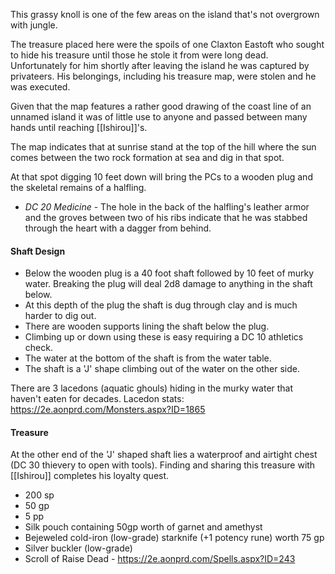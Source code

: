 This grassy knoll is one of the few areas on the island that's not overgrown with jungle.

The treasure placed here were the spoils of one Claxton Eastoft who sought to hide his treasure until those he stole it from were long dead. Unfortunately for him shortly after leaving the island he was captured by privateers. His belongings, including his treasure map, were stolen and he was executed.

Given that the map features a rather good drawing of the coast line of an unnamed island it was of little use to anyone and passed between many hands until reaching [[Ishirou]]'s. 

The map indicates that at sunrise stand at the top of the hill where the sun comes between the two rock formation at sea and dig in that spot.

At that spot digging 10 feet down will bring the PCs to a wooden plug and the skeletal remains of a halfling.
- *DC 20 Medicine* - The hole in the back of the halfling's leather armor and the groves between two of his ribs indicate that he was stabbed through the heart with a dagger from behind.

#### Shaft Design
- Below the wooden plug is a 40 foot shaft followed by 10 feet of murky water. Breaking the plug will deal 2d8 damage to anything in the shaft below.
- At this depth of the plug the shaft is dug through clay and is much harder to dig out.
- There are wooden supports lining the shaft below the plug.
- Climbing up or down using these is easy requiring a DC 10 athletics check.
- The water at the bottom of the shaft is from the water table.
- The shaft is a 'J' shape climbing out of the water on the other side.

There are 3 lacedons (aquatic ghouls) hiding in the murky water that haven't eaten for decades.
Lacedon stats: https://2e.aonprd.com/Monsters.aspx?ID=1865


#### Treasure
At the other end of the 'J' shaped shaft lies a waterproof and airtight chest (DC 30 thievery to open with tools). Finding and sharing this treasure with [[Ishirou]] completes his loyalty quest.
- 200 sp
- 50 gp
- 5 pp
- Silk pouch containing 50gp worth of garnet and amethyst
- Bejeweled cold-iron (low-grade) starknife (+1 potency rune) worth 75 gp
- Silver buckler (low-grade)
- Scroll of Raise Dead - https://2e.aonprd.com/Spells.aspx?ID=243
